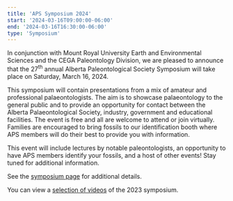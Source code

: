 ```yaml
---
title: 'APS Symposium 2024'
start: '2024-03-16T09:00:00-06:00'
end: '2024-03-16T16:30:00-06:00'
type: 'Symposium'
---
```


In conjunction with Mount Royal University Earth and Environmental
Sciences and the CEGA Paleontology Division, we are pleased to announce
that the 27<sup>th</sup> annual Alberta Paleontological Society Symposium
will take place on Saturday, March 16, 2024.

This symposium will contain presentations from a mix of amateur and
professional palaeontologists. The aim is to showcase palaeontology to
the general public and to provide an opportunity for contact between the
Alberta Palaeontological Society, industry, government and educational
facilities. The event is free and all are welcome to attend or join
virtually. Families are encouraged to bring fossils to our
identification booth where APS members will do their best to provide you
with information.

This event will include lectures by notable paleontologists, an opportunity to have APS members identify your fossils, and a host of other events! Stay tuned for additional information.

See the [symposium page](/events/symposium) for additional details.

You can view a <a href="https://www.youtube.com/playlist?list=PLIbLEoMjr_5N6TiqYkZwFSTqoHC13T-WT">selection of videos</a> of the 2023
symposium.
